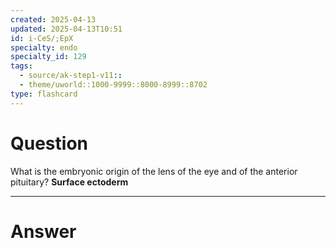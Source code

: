 ```yaml
---
created: 2025-04-13
updated: 2025-04-13T10:51
id: i-CeS/;EpX
specialty: endo
specialty_id: 129
tags:
  - source/ak-step1-v11::
  - theme/uworld::1000-9999::8000-8999::8702
type: flashcard
---
```


# Question
What is the embryonic origin of the lens of the eye and of the anterior pituitary?    **Surface ectoderm**

---

# Answer
